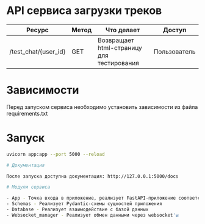 # API сервиса загрузки треков


| Ресурс               | Метод  | Что делает                                 | Доступ       |
|----------------------| -----  |--------------------------------------------| ---          |
| /test_chat/{user_id} | GET    | Возвращает html-страницу для тестирования  | Пользователь |


# Зависимости

Перед запуском сервиса необходимо установить зависимости из файла requirements.txt

# Запуск

```bash
uvicorn app:app --port 5000 --reload

# Документация

После запуска доступна документация: http://127.0.0.1:5000/docs

# Модули сервиса

- App - Точка входа в приложение, реализует FastAPI-приложение соответсвии с требованиями
- Schemas - Реализует Pydantic-схемы сущностей приложения
- Database - Реализует взаимодействие с базой данных
- Websocket_manager - Реализует обмен данными через websocket'ы